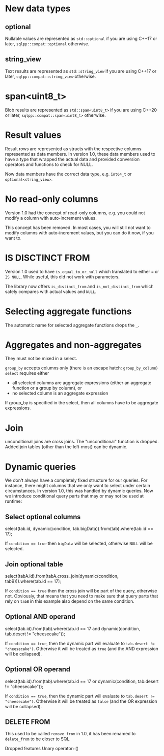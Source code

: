 # New data types

## optional
Nullable values are represented as `std::optional` if you are using C++17 or later, `sqlpp::compat::optional` otherwise.

## string_view
Text results are represented as `std::string_view` if you are using C++17 or later, `sqlpp::compat::string_view` otherwise.

# span<uint8_t>
Blob results are represented as `std::span<uint8_t>` if you are using C++20 or later, `sqlpp::compat::span<uint8_t>` otherwise.

# Result values
Result rows are represented as structs with the respective columns represented as data members. In version 1.0, these data members used to have a type that wrapped the actual data and provided conversion operators and functions to check for NULL.

Now data members have the correct data type, e.g. `int64_t` or `optional<string_view>`.

# No read-only columns
Version 1.0 had the concept of read-only columns, e.g. you could not modify a column with auto-increment values.

This concept has been removed. In most cases, you will still not want to modify columns with auto-increment values, but you can do it now, if you want to.

# IS DISCTINCT FROM
Version 1.0 used to have `is_equal_to_or_null` which translated to either `=` or `IS NULL`. While useful, this did not work with parameters.

The library now offers `is_distinct_from` and `is_not_distinct_from` which safely compares with actual values and `NULL`.

# Selecting aggregate functions
The automatic name for selected aggregate functions drops the `_`.

# Aggregates and non-aggregates
They must not be mixed in a select.

`group_by` accepts columns only (there is an escape hatch: `group_by_column`)
`select` requires either
- all selected columns are aggregate expressions (either an aggregate function or a group by column), or
- no selected column is an aggregate expression

If group_by is specified in the select, then all columns have to be aggregate expressions.

# Join
unconditional joins are cross joins. The "unconditional" function is dropped.
Added join tables (other than the left-most) can be dynamic.

# Dynamic queries
We don't always have a completely fixed structure for our queries. For instance, there might columns that we only want to select under certain circumstances. In version 1.0, this was handled by dynamic queries. Now we introduce conditional query parts that may or may not be used at runtime:

## Select optional columns
select(tab.id, dynamic(condition, tab.bigData)).from(tab).where(tab.id == 17);

If `condition == true` then `bigData` will be selected, otherwise `NULL` will be selected.

## Join optional table
select(tabA.id).from(tabA.cross_join(dynamic(condition, tabB))).where(tab.id == 17);

If `condition == true` then the cross join will be part of the query, otherwise not. Obviously, that means that you need to make sure that query parts that rely on `tabB` in this example also depend on the same condition.

## Optional AND operand
select(tab.id).from(tab).where(tab.id == 17 and dynamic(condition, tab.desert != "cheesecake"));

If `condition == true`, then the dynamic part will evaluate to `tab.desert != "cheesecake")`. Otherwise it will be treated as `true` (and the AND expression will be collapsed).

## Optional OR operand
select(tab.id).from(tab).where(tab.id == 17 or dynamic(condition, tab.desert != "cheesecake"));

If `condition == true`, then the dynamic part will evaluate to `tab.desert != "cheesecake")`. Otherwise it will be treated as `false` (and the OR expression will be collapsed).

## DELETE FROM
This used to be called `remove_from` in 1.0, it has been renamed to `delete_from` to be closer to SQL.

Dropped features
Unary operator+()
